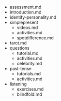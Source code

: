- assessment.md
- introduction.md
- identify-personality.md
- simplepresent
  - videos.md
  - activities.md
  - spotdifference.md
- tarot.md
- questions
  - tutorial.md
  - activities.md
  - celebrity.md
- past-tense
  - tutorials.md
  - activities.md
- listening
  - exercises.md
  - blindfold.md